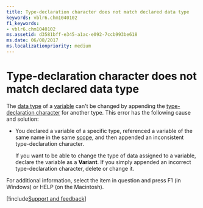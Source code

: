 ```yaml
---
title: Type-declaration character does not match declared data type
keywords: vblr6.chm1040102
f1_keywords:
- vblr6.chm1040102
ms.assetid: d3581bff-e345-a1ac-e092-7ccb993be618
ms.date: 06/08/2017
ms.localizationpriority: medium
---
```



# Type-declaration character does not match declared data type

The [data type](../../Glossary/vbe-glossary.md#data-type) of a [variable](../../Glossary/vbe-glossary.md#variable) can't be changed by appending the [type-declaration character](../../Glossary/vbe-glossary.md#type-declaration-character) for another type. This error has the following cause and solution:



- You declared a variable of a specific type, referenced a variable of the same name in the same [scope](../../Glossary/vbe-glossary.md#scope), and then appended an inconsistent type-declaration character.
    
    If you want to be able to change the type of data assigned to a variable, declare the variable as a **Variant**. If you simply appended an incorrect type-declaration character, delete or change it.
    

For additional information, select the item in question and press F1 (in Windows) or HELP (on the Macintosh).

[!include[Support and feedback](~/includes/feedback-boilerplate.md)]